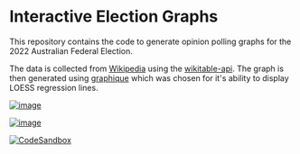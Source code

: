 # Interactive Election Graphs

This repository contains the code to generate opinion polling graphs for the 2022 Australian Federal Election.

The data is collected from [Wikipedia](https://en.wikipedia.org/wiki/Opinion_polling_for_the_2022_Australian_federal_election) using the [wikitable-api](https://github.com/atye/wikitable-api). The graph is then generated using [graphique](https://github.com/graphiquejs/graphique) which was chosen for it's ability to display LOESS regression lines.

[![image](https://user-images.githubusercontent.com/22492406/163928534-93f4562b-d4e9-440e-9e6a-0cf909f6669b.png)](https://9ililq.csb.app/)

[![image](https://user-images.githubusercontent.com/22492406/163935826-6ad15933-adf7-49f8-86c0-889161216047.png)](https://9ililq.csb.app/)


[![CodeSandbox](https://codesandbox.io/static/img/play-codesandbox.svg)](https://codesandbox.io/s/9ililq?file=/src/App.tsx)
